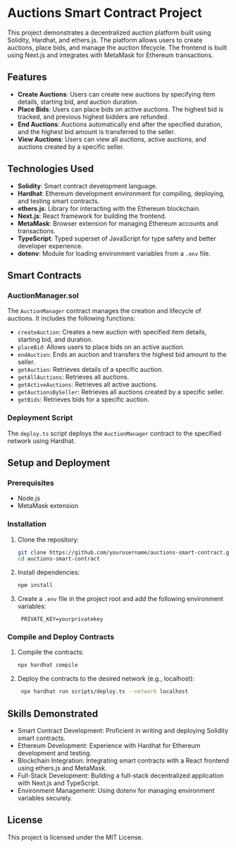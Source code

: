 # Auctions Smart Contract Project

This project demonstrates a decentralized auction platform built using Solidity, Hardhat, and ethers.js. The platform allows users to create auctions, place bids, and manage the auction lifecycle. The frontend is built using Next.js and integrates with MetaMask for Ethereum transactions.

## Features

- **Create Auctions**: Users can create new auctions by specifying item details, starting bid, and auction duration.
- **Place Bids**: Users can place bids on active auctions. The highest bid is tracked, and previous highest bidders are refunded.
- **End Auctions**: Auctions automatically end after the specified duration, and the highest bid amount is transferred to the seller.
- **View Auctions**: Users can view all auctions, active auctions, and auctions created by a specific seller.

## Technologies Used

- **Solidity**: Smart contract development language.
- **Hardhat**: Ethereum development environment for compiling, deploying, and testing smart contracts.
- **ethers.js**: Library for interacting with the Ethereum blockchain.
- **Next.js**: React framework for building the frontend.
- **MetaMask**: Browser extension for managing Ethereum accounts and transactions.
- **TypeScript**: Typed superset of JavaScript for type safety and better developer experience.
- **dotenv**: Module for loading environment variables from a `.env` file.

## Smart Contracts

### AuctionManager.sol

The `AuctionManager` contract manages the creation and lifecycle of auctions. It includes the following functions:

- `createAuction`: Creates a new auction with specified item details, starting bid, and duration.
- `placeBid`: Allows users to place bids on an active auction.
- `endAuction`: Ends an auction and transfers the highest bid amount to the seller.
- `getAuction`: Retrieves details of a specific auction.
- `getAllAuctions`: Retrieves all auctions.
- `getActiveAuctions`: Retrieves all active auctions.
- `getAuctionsBySeller`: Retrieves all auctions created by a specific seller.
- `getBids`: Retrieves bids for a specific auction.

### Deployment Script

The `deploy.ts` script deploys the `AuctionManager` contract to the specified network using Hardhat.

## Setup and Deployment

### Prerequisites

- Node.js
- MetaMask extension

### Installation

1. Clone the repository:
   ```bash
   git clone https://github.com/yourusername/auctions-smart-contract.git
   cd auctions-smart-contract
   ```
2. Install dependencies:
   ```bash
   npm install
   ```
3. Create a `.env` file in the project root and add the following environment variables:
   ```plaintext
    PRIVATE_KEY=yourprivatekey
   ```

### Compile and Deploy Contracts

1. Compile the contracts:
   ```bash
   npx hardhat compile
   ```
2. Deploy the contracts to the desired network (e.g., localhost):
   ```bash
    npx hardhat run scripts/deploy.ts --network localhost
   ```

## Skills Demonstrated

- Smart Contract Development: Proficient in writing and deploying Solidity smart contracts.
- Ethereum Development: Experience with Hardhat for Ethereum development and testing.
- Blockchain Integration: Integrating smart contracts with a React frontend using ethers.js and MetaMask.
- Full-Stack Development: Building a full-stack decentralized application with Next.js and TypeScript.
- Environment Management: Using dotenv for managing environment variables securely.

## License

This project is licensed under the MIT License.
